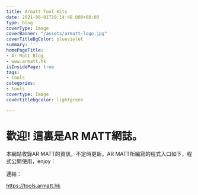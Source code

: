 ```yaml
---
title: Armatt Tool Kits
date: 2021-08-01T19:14:48.000+08:00
type: blog
coverType: Image
coverBanner: "/assets/armatt-logo.jpg"
coverTitleBgColor: blueviolet
summary: ''
homePageTitle:
- Ar Matt Blog
- www.armatt.hk
isInsidePage: true
tags:
- tools
categories:
- tools
covertype: Image
covertitlebgcolor: lightgreen

---
```

# 歡迎! 這裏是AR MATT網誌。

本網站收錄AR MATT的資訊，不定時更新。AR MATT所編寫的程式入口如下，程式公開使用，enjoy：

連結：

https://tools.armatt.hk